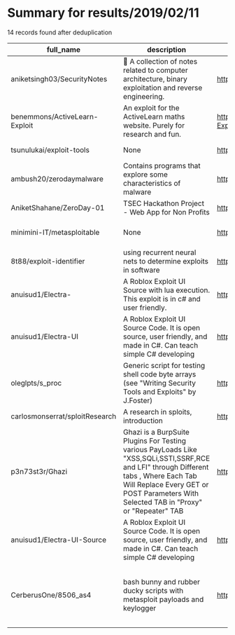 
# Summary for results/2019/02/11
    
14 records found after deduplication

| full_name | description | html_url | matched_list | matched_count | pushed_at | size | stargazers_count | language | forks_count | vul_ids |
|--------------------------------|----------------------------------------------------------------------------------------------------------------------------------------------------------------------------------------------------------------------------------|---------------------------------------------------|-----------------------------------------------------------------------------|-----------------|---------------------------|--------|--------------------|------------------|---------------|-----------|
| aniketsingh03/SecurityNotes | :green_book: A collection of notes related to computer architecture, binary exploitation and reverse engineering. | https://github.com/aniketsingh03/SecurityNotes | ['exploit'] | 1 | 2019-02-11 12:06:21+00:00 | 393 | 5 | | 1 | [] |
| benemmons/ActiveLearn-Exploit | An exploit for the ActiveLearn maths website. Purely for research and fun. | https://github.com/benemmons/ActiveLearn-Exploit | ['exploit'] | 1 | 2019-02-11 12:44:29+00:00 | 141 | 1 | JavaScript | 3 | [] |
| tsunulukai/exploit-tools | None | https://github.com/tsunulukai/exploit-tools | ['exploit'] | 1 | 2019-02-11 22:50:28+00:00 | 57 | 0 | Python | 0 | [] |
| ambush20/zerodaymalware | Contains programs that explore some characteristics of malware | https://github.com/ambush20/zerodaymalware | ['zeroday'] | 1 | 2019-02-11 23:49:35+00:00 | 310 | 1 | C++ | 0 | [] |
| AniketShahane/ZeroDay-01 | TSEC Hackathon Project - Web App for Non Profits | https://github.com/AniketShahane/ZeroDay-01 | ['zeroday'] | 1 | 2019-02-11 13:21:49+00:00 | 9321 | 0 | CSS | 0 | [] |
| minimini-IT/metasploitable | None | https://github.com/minimini-IT/metasploitable | ['metasploit module OR payload'] | 1 | 2019-02-11 08:05:22+00:00 | 21 | 0 | | 0 | [] |
| 8t88/exploit-identifier | using recurrent neural nets to determine exploits in software | https://github.com/8t88/exploit-identifier | ['exploit'] | 1 | 2019-02-11 00:49:12+00:00 | 13 | 0 | Jupyter Notebook | 0 | [] |
| anuisud1/Electra- | A Roblox Exploit UI Source with lua execution. This exploit is in c# and user friendly. | https://github.com/anuisud1/Electra- | ['exploit'] | 1 | 2019-02-11 04:09:37+00:00 | 0 | 0 | | 0 | [] |
| anuisud1/Electra-UI | A Roblox Exploit UI Source Code. It is open source, user friendly, and made in C#. Can teach simple C# developing | https://github.com/anuisud1/Electra-UI | ['exploit'] | 1 | 2019-02-11 20:51:19+00:00 | 36923 | 0 | Lua | 0 | [] |
| oleglpts/s_proc | Generic script for testing shell code byte arrays (see "Writing Security Tools and Exploits" by J.Foster) | https://github.com/oleglpts/s_proc | ['exploit'] | 1 | 2019-02-11 07:37:25+00:00 | 5 | 0 | C | 0 | [] |
| carlosmonserrat/sploitResearch | A research in sploits, introduction | https://github.com/carlosmonserrat/sploitResearch | ['sploit'] | 1 | 2019-02-11 09:15:33+00:00 | 89035 | 0 | Dockerfile | 0 | [] |
| p3n73st3r/Ghazi | Ghazi is a BurpSuite Plugins For Testing various PayLoads Like "XSS,SQLi,SSTI,SSRF,RCE and LFI" through Different tabs , Where Each Tab Will Replace Every GET or POST Parameters With Selected TAB in "Proxy" or "Repeater" TAB | https://github.com/p3n73st3r/Ghazi | ['rce'] | 1 | 2019-02-11 20:26:34+00:00 | 41 | 102 | Java | 18 | [] |
| anuisud1/Electra-UI-Source | A Roblox Exploit UI Source Code. It is open source, user friendly, and made in C#. Can teach simple C# developing | https://github.com/anuisud1/Electra-UI-Source | ['exploit'] | 1 | 2019-02-11 20:49:21+00:00 | 0 | 0 | | 0 | [] |
| CerberusOne/8506_as4 | bash bunny and rubber ducky scripts with metasploit payloads and keylogger | https://github.com/CerberusOne/8506_as4 | ['metasploit module OR metasploit payload', 'metasploit module OR payload'] | 2 | 2019-02-11 23:51:31+00:00 | 30 | 0 | Python | 1 | [] |
